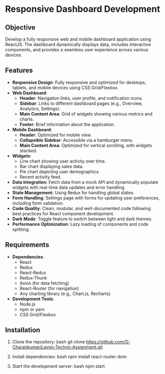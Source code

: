 # Responsive Dashboard Development

## Objective
Develop a fully responsive web and mobile dashboard application using ReactJS. The dashboard dynamically displays data, includes interactive components, and provides a seamless user experience across various devices.

## Features
- **Responsive Design**: Fully responsive and optimized for desktops, tablets, and mobile devices using CSS Grid/Flexbox.
- **Web Dashboard**: 
  - **Header**: Navigation links, user profile, and notification icons.
  - **Sidebar**: Links to different dashboard pages (e.g., Overview, Analytics, Settings).
  - **Main Content Area**: Grid of widgets showing various metrics and charts.
  - **Footer**: Brief information about the application.
- **Mobile Dashboard**:
  - **Header**: Optimized for mobile view.
  - **Collapsible Sidebar**: Accessible via a hamburger menu.
  - **Main Content Area**: Optimized for vertical scrolling, with widgets stacked.
- **Widgets**:
  - Line chart showing user activity over time.
  - Bar chart displaying sales data.
  - Pie chart depicting user demographics.
  - Recent activity feed.
- **Data Integration**: Fetch data from a mock API and dynamically populate widgets with real-time data updates and error handling.
- **State Management**: Using Redux for handling global states.
- **Form Handling**: Settings page with forms for updating user preferences, including form validation.
- **Code Quality**: Clean, modular, and well-documented code following best practices for React component development.
- **Dark Mode**: Toggle feature to switch between light and dark themes.
- **Performance Optimization**: Lazy loading of components and code splitting.

## Requirements
- **Dependencies**:
  - React
  - Redux
  - React-Redux
  - Redux-Thunk
  - Axios (for data fetching)
  - React-Router (for navigation)
  - Any charting library (e.g., Chart.js, Recharts)
- **Development Tools**:
  - Node.js
  - npm or yarn
  - CSS Grid/Flexbox

## Installation

1. Clone the repository:
   bash
   git clone https://github.com/G-Charankumar/Levon-Techno-Assignment.git

2. Install dependencies:
   bash
   npm install react-router-dom

4. Start the development server:
   bash
   npm start
